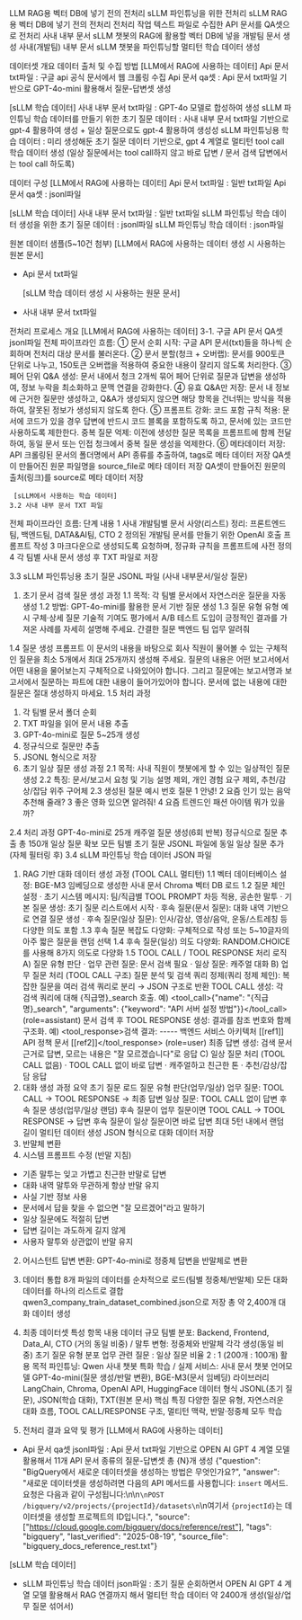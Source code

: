 LLM RAG용 벡터 DB에 넣기 전의 전처리
sLLM 파인튜닝을 위한 전처리
sLLM RAG용 벡터 DB에 넣기 전의 전처리
전처리 작업
텍스트 파일로 수집한 API 문서를 QA셋으로 전처리
사내 내부 문서 sLLM 챗봇의 RAG에 활용할 벡터 DB에 넣을 개발팀 문서 생성
사내(개발팀) 내부 문서 sLLM 챗봇을 파인튜닝할 멀티턴 학습 데이터 생성


데이터셋 개요
데이터 출처 및 수집 방법
   	[LLM에서 RAG에 사용하는 데이터]
Api 문서 txt파일 : 구글 api 공식 문서에서 웹 크롤링 수집
Api 문서 qa셋 : Api 문서 txt파일 기반으로 GPT-4o-mini 활용해서 질문-답변셋 생성

[sLLM 학습 데이터]
사내 내부 문서 txt파일 : GPT-4o 모델로 합성하여 생성
sLLM 파인튜닝 학습 데이터를 만들기 위한 초기 질문 데이터 : 사내 내부 문서 txt파일 기반으로 gpt-4 활용하여 생성 + 일상 질문으로도 gpt-4 활용하여 생성성
sLLM 파인튜닝용 학습 데이터 : 미리 생성해둔 초기 질문 데이터 기반으로, gpt 4 계열로 멀티턴 tool call 학습 데이터 생성 (일상 질문에서는 tool call하지 않고 바로 답변 / 문서 검색 답변에서는 tool call 하도록)

데이터 구성
   	[LLM에서 RAG에 사용하는 데이터]
Api 문서 txt파일 : 일반 txt파일
Api 문서 qa셋 : jsonl파일

[sLLM 학습 데이터]
사내 내부 문서 txt파일 : 일반 txt파일
sLLM 파인튜닝 학습 데이터 생성을 위한 초기 질문 데이터 : jsonl파일
sLLM 파인튜닝 학습 데이터 : json파일

원본 데이터 샘플(5~10건 첨부)
   	[LLM에서 RAG에 사용하는 데이터 생성 시 사용하는 원본 문서]
- Api 문서 txt파일


	[sLLM 학습 데이터 생성 시 사용하는 원문 문서]
- 사내 내부 문서 txt파일


전처리 프로세스 개요
     [LLM에서 RAG에 사용하는 데이터]
     3-1. 구글 API 문서 QA셋 jsonl파일
전체 파이프라인 흐름:
① 문서 순회 시작: 구글 API 문서(txt)들을 하나씩 순회하며 전처리 대상 문서를 불러온다.
② 문서 분할(청크 + 오버랩): 문서를 900토큰 단위로 나누고, 150토큰 오버랩을 적용하여 중요한 내용이 잘리지 않도록 처리한다.
③ 페어 단위 Q&A 생성: 문서 내에서 청크 2개씩 묶어 페어 단위로 질문과 답변을 생성하여, 정보 누락을 최소화하고 문맥 연결을 강화한다.
④ 유효 Q&A만 저장: 문서 내 정보에 근거한 질문만 생성하고, Q&A가 생성되지 않으면 해당 항목을 건너뛰는 방식을 적용하여, 잘못된 정보가 생성되지 않도록 한다.
⑤ 프롬프트 강화:
코드 포함 규칙 적용: 문서에 코드가 있을 경우 답변에 반드시 코드 블록을 포함하도록 하고, 문서에 있는 코드만 사용하도록 제한한다.
중복 질문 억제: 이전에 생성한 질문 목록을 프롬프트에 함께 전달하여, 동일 문서 또는 인접 청크에서 중복 질문 생성을 억제한다.
	⑥ 메타데이터 저장:
API 크롤링된 문서의 폴더명에서 API 종류를 추출하여, tags로 메타 데이터 저장 
QA셋이 만들어진 원문 파일명을 source_file로 메타 데이터 저장
QA셋이 만들어진 원문의 출처(링크)를 source로 메타 데이터 저장




     [sLLM에서 사용하는 학습 데이터]
    3.2 사내 내부 문서 TXT 파일
전체 파이프라인 흐름:
단계
내용
1
사내 개발팀별 문서 사양(리스트) 정리: 프론트엔드팀, 백엔드팀, DATA&AI팀, CTO
2
정의된 개발팀 문서를 만들기 위한 OpenAI 호출 프롬프트 작성
3
마크다운으로 생성되도록 요청하며, 정규화 규칙을 프롬프트에 사전 정의
4
각 팀별 사내 문서 생성 후 TXT 파일로 저장

3.3 sLLM 파인튜닝용 초기 질문 JSONL 파일 (사내 내부문서/일상 질문)
1. 초기 문서 검색 질문 생성 과정
1.1 목적: 각 팀별 문서에서 자연스러운 질문을 자동 생성
1.2 방법: GPT-4o-mini를 활용한 문서 기반 질문 생성
1.3 질문 유형
유형
예시
구체·상세 질문
기술적 기여도 평가에서 A/B 테스트 도입이 긍정적인 결과를 가져온 사례를 자세히 설명해 주세요.
간결한 질문
백엔드 팀 업무 알려줘

1.4 질문 생성 프롬프트
이 문서의 내용을 바탕으로 회사 직원이 물어볼 수 있는 구체적인 질문을 최소 5개에서 최대 25개까지 생성해 주세요. 질문의 내용은 어떤 보고서에서 어떤 내용을 물어보는지 구체적으로 나와있어야 합니다. 그리고 질문에는 보고서명과 보고서에서 질문하는 파트에 대한 내용이 들어가있어야 합니다. 문서에 없는 내용에 대한 질문은 절대 생성하지 마세요.
1.5 처리 과정
1.	각 팀별 문서 폴더 순회
2.	TXT 파일을 읽어 문서 내용 추출
3.	GPT-4o-mini로 질문 5~25개 생성
4.	정규식으로 질문만 추출
5.	JSONL 형식으로 저장
2. 초기 일상 질문 생성 과정
2.1 목적: 사내 직원이 챗봇에게 할 수 있는 일상적인 질문 생성
2.2 특징: 문서/보고서 요청 및 기능 설명 제외, 개인 경험 요구 제외, 추천/감상/잡담 위주 구어체
2.3 생성된 질문 예시
번호
질문
1
안녕!
2
요즘 인기 있는 음악 추천해 줄래?
3
좋은 영화 있으면 알려줘!
4
요즘 트렌드인 패션 아이템 뭐가 있을까?


2.4 처리 과정
GPT-4o-mini로 25개 캐주얼 질문 생성(6회 반복)
정규식으로 질문 추출
총 150개 일상 질문 확보
모든 팀별 초기 질문 JSONL 파일에 동일 일상 질문 추가(자체 필터링 후)
3.4 sLLM 파인튜닝 학습 데이터 JSON 파일
1. RAG 기반 대화 데이터 생성 과정 (TOOL CALL 멀티턴)
1.1 벡터 데이터베이스 설정: BGE-M3 임베딩으로 생성한 사내 문서 Chroma 벡터 DB 로드
1.2 질문 체인 설정
·        초기 시스템 메시지: 팀/직급별 TOOL PROMPT 차등 적용, 공손한 말투
·        기본 질문 생성: 초기 질문 리스트에서 시작
·        후속 질문(문서 질문): 대화 내역 기반으로 연결 질문 생성
·        후속 질문(일상 질문): 인사/감상, 영상/음악, 운동/스트레칭 등 다양한 의도 포함
.1.3 후속 질문 복잡도 다양화: 구체적으로 작성 또는 5~10글자의 아주 짧은 질문을 랜덤 선택
1.4 후속 질문(일상) 의도 다양화: RANDOM.CHOICE를 사용해 8가지 의도로 다양화
1.5 TOOL CALL / TOOL RESPONSE 처리 로직
A) 질문 유형 판단
·        업무 관련 질문: 문서 검색 필요
·        일상 질문: 캐주얼 대화
B) 업무 질문 처리 (TOOL CALL 구조)
질문 분석 및 검색 쿼리 정제(쿼리 정제 체인): 복잡한 질문을 여러 검색 쿼리로 분리 → JSON 구조로 반환
TOOL CALL 생성: 각 검색 쿼리에 대해 {직급명}_search 호출. 예) <tool_call>{"name": "{직급명}_search", "arguments": {"keyword": "API 서버 설정 방법"}}</tool_call> (role=assistant)
문서 검색 후 TOOL RESPONSE 생성: 결과를 참조 번호와 함께 구조화. 예) <tool_response>검색 결과: ----- 백엔드 서비스 아키텍처 [[ref1]] API 정책 문서 [[ref2]]</tool_response> (role=user)
최종 답변 생성: 검색 문서 근거로 답변, 모르는 내용은 "잘 모르겠습니다"로 응답
C) 일상 질문 처리 (TOOL CALL 없음)
·        TOOL CALL 없이 바로 답변
·        캐주얼하고 친근한 톤
·        추천/감상/잡담 응답
2. 대화 생성 과정 요약
초기 질문 로드
질문 유형 판단(업무/일상)
업무 질문: TOOL CALL → TOOL RESPONSE → 최종 답변
일상 질문: TOOL CALL 없이 답변
후속 질문 생성(업무/일상 랜덤)
후속 질문이 업무 질문이면 TOOL CALL → TOOL RESPONSE → 답변
후속 질문이 일상 질문이면 바로 답변
최대 5턴 내에서 랜덤 길이 멀티턴 데이터 생성
JSON 형식으로 대화 데이터 저장
3. 반말체 변환
1. 시스템 프롬프트 수정 (반말 지침)
-   기존 말투는 잊고 가볍고 친근한 반말로 답변
-   대화 내역 말투와 무관하게 항상 반말 유지
-   사실 기반 정보 사용
-   문서에서 답을 찾을 수 없으면 "잘 모르겠어"라고 말하기
-  일상 질문에도 적절히 답변
-   답변 길이는 과도하게 길지 않게
-  사용자 말투와 상관없이 반말 유지
2. 어시스턴트 답변 변환: GPT-4o-mini로 정중체 답변을 반말체로 변환
4. 데이터 통합 
8개 파일의 데이터를 순차적으로 로드(팀별 정중체/반말체)
모든 대화 데이터를 하나의 리스트로 결합
qwen3_company_train_dataset_combined.json으로 저장
총 약 2,400개 대화 데이터 생성
5. 최종 데이터셋 특성
항목
내용
데이터 규모
팀별 분포: Backend, Frontend, Data_AI, CTO (거의 동일 비중) / 말투 변형: 정중체와 반말체 각각 생성(동일 비중)
초기 질문 유형 분포
업무 관련 질문 : 일상 질문 비율 2 : 1 (200개 : 100개)
활용 목적
파인튜닝: Qwen 사내 챗봇 특화 학습 / 실제 서비스: 사내 문서 챗봇
언어모델
GPT-4o-mini(질문 생성/반말 변환), BGE-M3(문서 임베딩)
라이브러리
LangChain, Chroma, OpenAI API, HuggingFace
데이터 형식
JSONL(초기 질문), JSON(학습 대화), TXT(원본 문서)
핵심 특징
다양한 질문 유형, 자연스러운 대화 흐름, TOOL CALL/RESPONSE 구조, 멀티턴 맥락, 반말·정중체 모두 학습

 







4. 전처리 결과 요약 및 평가
[LLM에서 RAG에 사용하는 데이터]
- Api 문서 qa셋 jsonl파일 : Api 문서 txt파일 기반으로 OPEN AI GPT 4 계열 모델 활용해서 11개 API 문서 종류의 질문-답변셋 총 {N}개 생성
{"question": "BigQuery에서 새로운 데이터셋을 생성하는 방법은 무엇인가요?", "answer": "새로운 데이터셋을 생성하려면 다음의 API 메서드를 사용합니다: `insert` 메서드. 요청은 다음과 같이 구성됩니다:\n\n```\nPOST /bigquery/v2/projects/{projectId}/datasets\n```\n여기서 `{projectId}`는 데이터셋을 생성할 프로젝트의 ID입니다.", "source": ["https://cloud.google.com/bigquery/docs/reference/rest"], "tags": "bigquery", "last_verified": "2025-08-19", "source_file": "bigquery_docs_reference_rest.txt"}

     

[sLLM 학습 데이터]
- sLLM 파인튜닝 학습 데이터 json파일 : 초기 질문 순회하면서 OPEN AI GPT 4 계열 모델 활용해서  RAG 연결까지 해서 멀티턴 학습 데이터 약 2400개 생성(일상/업무 질문 섞어서)
 
